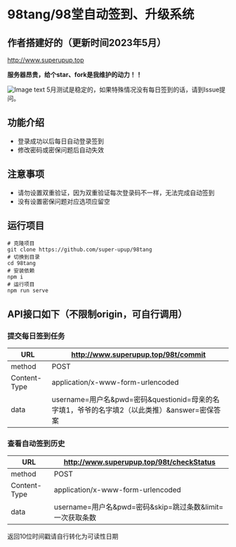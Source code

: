 # 98tang/98堂自动签到、升级系统

## 作者搭建好的（更新时间2023年5月）
http://www.superupup.top

**服务器昂贵，给个star、fork是我维护的动力！！**

![Image text](https://raw.githubusercontent.com/super-upup/98tang/master/readme/login-history.png)
5月测试是稳定的，如果特殊情况没有每日签到的话，请到Issue提问。

## 功能介绍

- 登录成功以后每日自动登录签到
- 修改密码或密保问题后自动失效

## 注意事项

- 请勿设置双重验证，因为双重验证每次登录码不一样，无法完成自动签到
- 没有设置密保问题对应选项应留空

## 运行项目
```shell
# 克隆项目
git clone https://github.com/super-upup/98tang
# 切换到目录
cd 98tang
# 安装依赖
npm i
# 运行项目
npm run serve
```

## API接口如下（不限制origin，可自行调用）

### 提交每日签到任务

| URL          | http://www.superupup.top/98t/commit                                |
| ------------ | ------------------------------------------------------------ |
| method       | POST                                                         |
| Content-Type | application/x-www-form-urlencoded                            |
| data         | username=用户名&pwd=密码&questionid=母亲的名字填1，爷爷的名字填2（以此类推）&answer=密保答案 |

### 查看自动签到历史

| URL          | http://www.superupup.top/98t/checkStatus                          |
| ------------ | ----------------------------------------------------------- |
| method       | POST                                                        |
| Content-Type | application/x-www-form-urlencoded                           |
| data         | username=用户名&pwd=密码&skip=跳过条数&limit=一次获取条数 |

返回10位时间戳请自行转化为可读性日期


